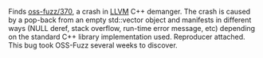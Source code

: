 Finds [oss-fuzz/370](https://bugs.chromium.org/p/oss-fuzz/issues/detail?id=370),
a crash in [LLVM](ttps://llvm.org) C++ demanger.
The crash is caused by a pop-back from an empty std::vector object
and manifests in different ways (NULL deref, stack overflow, run-time error
message, etc) depending on the standard C++ library implementation used.
Reproducer attached. This bug took OSS-Fuzz several weeks to discover.

